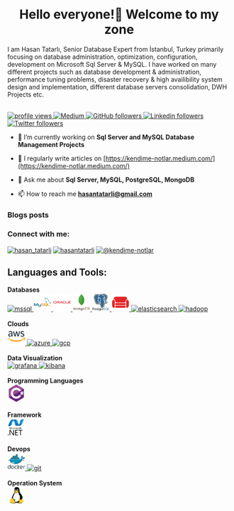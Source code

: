 <h1 align="center"> Hello everyone!👋 Welcome to my zone</h1>
I am Hasan Tatarlı, Senior Database Expert from İstanbul, Turkey primarily focusing on database administration, optimization, configuration, development on Microsoft Sql Server & MySQL. I have worked on many different projects such as database development & administration, performance tuning problems, disaster recovery & high availibility system design and implementation, different database servers consolidation, DWH Projects etc. <br /><br />

<p align="left">
  <a href="https://github.com/hasantatarli/hasantatarli">
    <img src="https://komarev.com/ghpvc/?username=hasantatarli&color=red" alt="profile views" />
  </a>
  <a href="https://kendime-notlar.medium.com">
    <img alt="Medium" src="https://img.shields.io/badge/medium-20+-lightgrey?color=lightgrey&logo=medium">
  </a>
  <a href="https://github.com/hasantatarli?tab=followers">
    <img alt="GitHub followers" src="https://img.shields.io/github/followers/hasantatarli?color=yellow&logo=github">
  </a>
  <a href="https://www.linkedin.com/in/hasantatarli">
    <img alt="Linkedin followers" src="https://img.shields.io/badge/followers-750-blue?color=blue&logo=linkedin">
  </a>
  <a href="https://twitter.com/hasan_tatarli">
    <img alt="Twitter followers" src="https://img.shields.io/badge/followers-10-blue?color=orange&logo=twitter">
  </a>
</p>

<!--<p align="left"> <a href="https://github.com/ryo-ma/github-profile-trophy"><img src="https://github-profile-trophy.vercel.app/?username=hasantatarli" alt="hasantatarli" /></a> </p>-->

<!--<p align="left"> <a href="https://twitter.com/hasan_tatarli" target="blank"><img src="https://img.shields.io/twitter/follow/hasan_tatarli?logo=twitter&style=for-the-badge" alt="hasan_tatarli" /></a> </p>-->

- 🔭 I’m currently working on **Sql Server and MySQL Database Management Projects**

- 📝 I regularly write articles on [https://kendime-notlar.medium.com/](https://kendime-notlar.medium.com/)

- 💬 Ask me about **Sql Server, MySQL, PostgreSQL, MongoDB**

- 📫 How to reach me **hasantatarli@gmail.com**

### Blogs posts
<!-- BLOG-POST-LIST:START -->
<!-- BLOG-POST-LIST:END -->

<h3 align="left">Connect with me:</h3>
<p align="left">
<a href="https://twitter.com/hasan_tatarli" target="blank"><img align="center" src="https://raw.githubusercontent.com/rahuldkjain/github-profile-readme-generator/master/src/images/icons/Social/twitter.svg" alt="hasan_tatarli" height="30" width="40" /></a>
<a href="https://linkedin.com/in/hasantatarli" target="blank"><img align="center" src="https://raw.githubusercontent.com/rahuldkjain/github-profile-readme-generator/master/src/images/icons/Social/linked-in-alt.svg" alt="hasantatarli" height="30" width="40" /></a>
<a href="https://medium.com/@kendime-notlar" target="blank"><img align="center" src="https://raw.githubusercontent.com/rahuldkjain/github-profile-readme-generator/master/src/images/icons/Social/medium.svg" alt="@kendime-notlar" height="30" width="40" /></a>
</p>

<h2 align="left">Languages and Tools:</h2>

<p align="left">
 <b>Databases</b> <br />
	 <a href="https://www.microsoft.com/en-us/sql-server" target="_blank" rel="noreferrer"> <img src="https://www.svgrepo.com/show/303229/microsoft-sql-server-logo.svg" alt="mssql" width="40" height="40" /> </a>
	<a href="https://www.mysql.com/" target="_blank" rel="noreferrer"> <img src="https://raw.githubusercontent.com/devicons/devicon/master/icons/mysql/mysql-original-wordmark.svg" alt="mysql" width="40" height="40" /> </a>
	<a href="https://www.oracle.com/" target="_blank" rel="noreferrer"> <img src="https://raw.githubusercontent.com/devicons/devicon/master/icons/oracle/oracle-original.svg" alt="oracle" width="40" height="40" /> </a>
	<a href="https://www.mongodb.com/" target="_blank" rel="noreferrer"> <img src="https://raw.githubusercontent.com/devicons/devicon/master/icons/mongodb/mongodb-original-wordmark.svg" alt="mongodb" width="40" height="40" /> </a>
	<a href="https://www.postgresql.org" target="_blank" rel="noreferrer"> <img src="https://raw.githubusercontent.com/devicons/devicon/master/icons/postgresql/postgresql-original-wordmark.svg" alt="postgresql" width="40" height="40" /> </a>
  <a href="https://couchdb.apache.org/" target="_blank" rel="noreferrer"> <img src="https://raw.githubusercontent.com/devicons/devicon/0d6c64dbbf311879f7d563bfc3ccf559f9ed111c/icons/couchdb/couchdb-original.svg" alt="couchdb" width="40" height="40" /> </a>	
	<a href="https://www.elastic.co" target="_blank" rel="noreferrer"> <img src="https://www.vectorlogo.zone/logos/elastic/elastic-icon.svg" alt="elasticsearch" width="40" height="40" /> </a>
  <a href="https://hadoop.apache.org/" target="_blank" rel="noreferrer"> <img src="https://www.vectorlogo.zone/logos/apache_hadoop/apache_hadoop-icon.svg" alt="hadoop" width="40" height="40" /> </a>
  <br /><br />
	<b>Clouds</b><br />
  <a href="https://aws.amazon.com" target="_blank" rel="noreferrer"> <img src="https://raw.githubusercontent.com/devicons/devicon/master/icons/amazonwebservices/amazonwebservices-original-wordmark.svg" alt="aws" width="40" height="40" /> </a>
	<a href="https://azure.microsoft.com/en-in/" target="_blank" rel="noreferrer"> <img src="https://www.vectorlogo.zone/logos/microsoft_azure/microsoft_azure-icon.svg" alt="azure" width="40" height="40" /> </a>
	<a href="https://cloud.google.com" target="_blank" rel="noreferrer"> <img src="https://www.vectorlogo.zone/logos/google_cloud/google_cloud-icon.svg" alt="gcp" width="40" height="40" /> </a>
	  <br /><br />
	<b>
  Data Visualization</b><br />
	<a href="https://grafana.com" target="_blank" rel="noreferrer"> <img src="https://www.vectorlogo.zone/logos/grafana/grafana-icon.svg" alt="grafana" width="40" height="40" /> </a>
	<a href="https://www.elastic.co/kibana" target="_blank" rel="noreferrer"> <img src="https://www.vectorlogo.zone/logos/elasticco_kibana/elasticco_kibana-icon.svg" alt="kibana" width="40" height="40" /> </a>
		  <br /><br />
	<b>
  Programming Languages</b><br />
  <a href="https://www.w3schools.com/cs/" target="_blank" rel="noreferrer"> <img src="https://raw.githubusercontent.com/devicons/devicon/master/icons/csharp/csharp-original.svg" alt="csharp" width="40" height="40" /> </a>
	 <br /><br />
	<b>
  Framework</b><br />
	<a href="https://dotnet.microsoft.com/" target="_blank" rel="noreferrer"> <img src="https://raw.githubusercontent.com/devicons/devicon/master/icons/dot-net/dot-net-original-wordmark.svg" alt="dotnet" width="40" height="40" /> </a>
	  <br /><br />
	<b>
  Devops</b><br />
  <a href="https://www.docker.com/" target="_blank" rel="noreferrer"> <img src="https://raw.githubusercontent.com/devicons/devicon/master/icons/docker/docker-original-wordmark.svg" alt="docker" width="40" height="40" /> </a>	
	<a href="https://git-scm.com/" target="_blank" rel="noreferrer"> <img src="https://www.vectorlogo.zone/logos/git-scm/git-scm-icon.svg" alt="git" width="40" height="40" /> </a>
	 <br /><br />
	<b>
  Operation System</b><br />	<a href="https://www.linux.org/" target="_blank" rel="noreferrer"> <img src="https://raw.githubusercontent.com/devicons/devicon/master/icons/linux/linux-original.svg" alt="linux" width="40" height="40" /> </a>
	
</p>
<!--<p><img align="left" src="https://github-readme-stats.vercel.app/api/top-langs?username=hasantatarli&show_icons=true&locale=en&layout=compact" alt="hasantatarli" /></p>
<p>&nbsp;<img align="center" src="https://github-readme-stats.vercel.app/api?username=hasantatarli&show_icons=true&locale=en" alt="hasantatarli" /></p>-->
